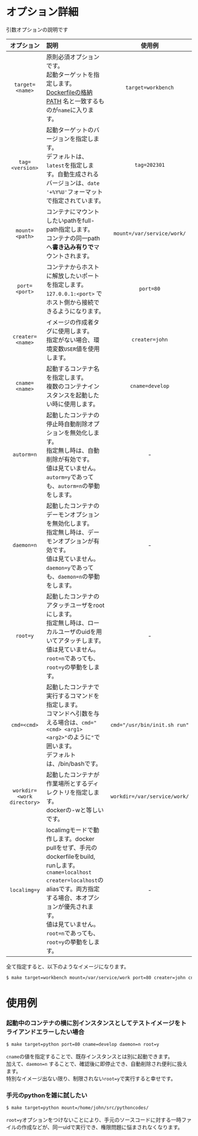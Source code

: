 オプション詳細
===

引数オプションの説明です  

|オプション|説明|使用例|
|:---:|:---|:---:|
|`target=<name>`|原則必須オプションです。<br> 起動ターゲットを指定します。<br> [Dockerfileの格納PATH](../dockerfiles/) 名と一致するものが`name`に入ります。|`target=workbench`|
|`tag=<version>`|起動ターゲットのバージョンを指定します。<br>デフォルトは、`latest`を指定します。自動生成されるバージョンは、`date '+%Y%U'`フォーマットで指定されています。|`tag=202301`|
|`mount=<path>`|コンテナにマウントしたいpathをfull-path指定します。<br> コンテナの同一pathへ**書き込み有りで**マウントされます。|`mount=/var/service/work/`|
|`port=<port>`|コンテナからホストに解放したいポートを指定します。<br> `127.0.0.1:<port>` でホスト側から接続できるようになります。|`port=80`|
|`creater=<name>`|イメージの作成者タグに使用します。<br> 指定がない場合、環境変数`USER`値を使用します。|`creater=john`|
|`cname=<name>`|起動するコンテナ名を指定します。<br> 複数のコンテナインスタンスを起動したい時に使用します。|`cname=develop`|
|`autorm=n`|起動したコンテナの停止時自動削除オプションを無効化します。<br> 指定無し時は、自動削除が有効です。<br>値は見ていません。`autorm=y`であっても、`autorm=n`の挙動をします。|-|
|`daemon=n`|起動したコンテナのデーモンオプションを無効化します。<br> 指定無し時は、デーモンオプションが有効です。<br>値は見ていません。`daemon=y`であっても、`daemon=n`の挙動をします。|-|
|`root=y`|起動したコンテナのアタッチユーザをrootにします。<br> 指定無し時は、ローカルユーザのuidを用いてアタッチします。<br>値は見ていません。`root=n`であっても、`root=y`の挙動をします。|-|
|`cmd=<cmd>`|起動したコンテナで実行するコマンドを指定します。<br>コマンドへ引数を与える場合は、`cmd="<cmd> <arg1> <arg2>"`のように`"`で囲います。<br>デフォルトは、/bin/bashです。|`cmd="/usr/bin/init.sh run"`|
|`workdir=<work directory>`|起動したコンテナが作業場所とするディレクトリを指定します。<br>dockerの-wと等しいです。|`workdir=/var/service/work/`|
|`localimg=y`|localimgモードで動作します。docker pullをせず、手元のdockerfileをbuild, runします。<br>`cname=localhost creater=localhost`のaliasです。両方指定する場合、本オプションが優先されます。<br>値は見ていません。`root=n`であっても、`root=y`の挙動をします。|-|

全て指定すると、以下のようなイメージになります。  
```bash
$ make target=workbench mount=/var/service/work port=80 creater=john cname=develop autorm=n daemon=n root=y workdir=/var/service/work cmd="/usr/bin/init.sh run"
```

# 使用例

### 起動中のコンテナの横に別インスタンスとしてテストイメージをトライアンドエラーしたい場合
```bash
$ make target=python port=80 cname=develop daemon=n root=y
```

`cname`の値を指定することで、既存インスタンスとは別に起動できます。  
加えて、`daemon=n` することで、確認後に即停止でき、自動削除され便利に扱えます。  
特別なイメージ出ない限り、制限されない`root=y`で実行すると幸せです。  


### 手元のpythonを雑に試したい
```bash
$ make target=python mount=/home/john/src/pythoncodes/
```

`root=y`オプションをつけないことにより、手元のソースコードに対する一時ファイルの作成などが、同一uidで実行でき、権限問題に悩まされなくなります。  
